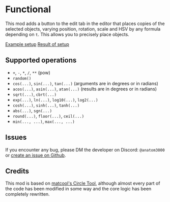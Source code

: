 # Functional

This mod adds a button to the edit tab in the editor that places copies of the selected objects, varying position, rotation, scale and HSV by any formula depending on `t`. This allows you to precisely place objects.

[Example setup](https://github.com/anatom3000/Functional/blob/dev/functool_popup.png?raw=true)
[Result of setup](https://github.com/anatom3000/Functional/blob/dev/functool_result.png?raw=true)

## Supported operations
- `+`, `-`, `*`, `/`, `**` (pow)
- `random()`
- `cos(...)`, `sin(...)`, `tan(...)` (arguments are in degrees or in radians)
- `acos(...)`, `asin(...)`, `atan(...)` (results are in degrees or in radians)
- `sqrt(...)`, `cbrt(...)`
- `exp(...)`, `ln(...)`, `log10(...)`, `log2(...)`
- `cosh(...)`, `sinh(...)`, `tanh(...)`
- `abs(...)`, `sgn(...)`
- `round(...)`, `floor(...)`, `ceil(...)`
- `min(..., ...)`, `max(..., ...)`

## Issues
If you encounter any bug, please DM the developer on Discord: `@anatom3000` or [create an issue on Github](https://github.com/anatom3000/Functional/issues).

## Credits
This mod is based on [matcool's Circle Tool](mod:mat.circle-tool), although almost every part of the code has been modified in some way and the core logic has been completely rewritten.
